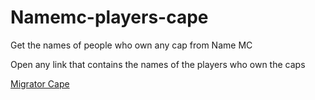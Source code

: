 # Namemc-players-cape
Get the names of people who own any cap from Name MC


Open any link that contains the names of the players who own the caps 

[Migrator Cape](https://ar.namemc.com/cape/8a6cc02cc86e43f1)
